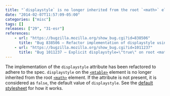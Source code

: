 ```yaml
---
title: "`displaystyle` is no longer inherited from the root `<math>` element"
date: "2014-02-07T11:57:09-05:00"
categories: ["misc"]
tags: []
releases: ["29", "31-esr"]
references:
    - url: "https://bugzilla.mozilla.org/show_bug.cgi?id=838506"
      title: "Bug 838506 – Refactor implementation of displaystyle using a -moz-display-style property"
    - url: "https://bugzilla.mozilla.org/show_bug.cgi?id=1011237"
      title: "Bug 1011237 – Explicit displaystyle=\"true\" on root <math> element is not inherited"
---
```

The implementation of the `displaystyle` attribute has been refactored to adhere to the spec. `displaystyle` on the [`<mtable>`](https://developer.mozilla.org/docs/Web/MathML/Element/mtable) element is no longer inherited from the root [`<math>`](https://developer.mozilla.org/docs/Web/MathML/Element/math) element. If the attribute is not present, it is considered as `false`, the default value of `displaystyle`. See the [default stylesheet](https://dxr.mozilla.org/mozilla-release/source/layout/mathml/mathml.css) for how it works.

